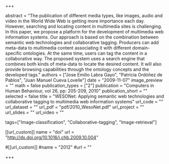 +++

abstract = "The publication of different media types, like images, audio and video in the World Wide Web is getting more importance each day. However, searching and locating content in multimedia sites is challenging. In this paper, we propose a platform for the development of multimedia web information systems. Our approach is based on the combination between semantic web technologies and collaborative tagging. Producers can add meta-data to multimedia content associating it with different domain-specific ontologies. At the same time, users can tag the content in a collaborative way. The proposed system uses a search engine that combines both kinds of meta-data to locate the desired content. It will also provide browsing capabilities through the ontology concepts and the developed tags." 
authors = ["Jose Emilio Labra Gayo", "Patricia Ordóñez de Pablos", "Juan Manuel Cueva Lovelle"]
date = "2009-11-07"
image_preview = ""
math = false
publication_types = ["2"]
publication = "Computers in Human Behaviour, vol 26, pp: 205-209, 2010"
publication_short = ""
selected = false
title = "WESONet: Applying semantic web technologies and collaborative tagging to multimedia web information systems"
url_code = ""
url_dataset = ""
url_pdf = "pdf/2010_WesoNet.pdf"
url_project = ""
url_slides = ""
url_video = ""

tags=["Image-classification", "Collaborative-tagging", "Image-retrieval"]

[[url_custom]]
name = "doi"
url = "http://dx.doi.org/10.1016/j.chb.2009.10.004"

#[[url_custom]]
#name = "2012"
#url = ""


+++


